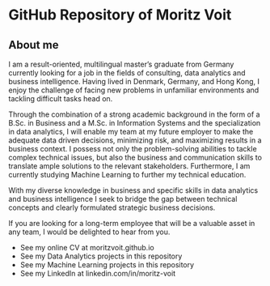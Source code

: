 # GitHub Repository of Moritz Voit

## About me
I am a result-oriented, multilingual master’s graduate from Germany currently looking for a job in the fields of consulting, data analytics and business intelligence. Having lived in Denmark, Germany, and Hong Kong, I enjoy the challenge of facing new problems in unfamiliar environments and tackling difficult tasks head on.

Through the combination of a strong academic background in the form of a B.Sc. in Business and a M.Sc. in Information Systems and the specialization in data analytics, I will enable my team at my future employer to make the adequate data driven decisions, minimizing risk, and maximizing results in a business context. I possess not only the problem-solving abilities to tackle complex technical issues, but also the business and communication skills to translate ample solutions to the relevant stakeholders. Furthermore, I am currently studying Machine Learning to further my technical education.

With my diverse knowledge in business and specific skills in data analytics and business intelligence I seek to bridge the gap between technical concepts and clearly formulated strategic business decisions. 

If you are looking for a long-term employee that will be a valuable asset in any team, I would be delighted to hear from you.

- See my online CV at moritzvoit.github.io
- See my Data Analytics projects in this repository
- See my Machine Learning projects in this repository
- See my LinkedIn at linkedin.com/in/moritz-voit



